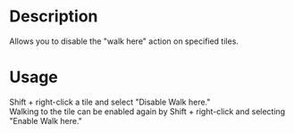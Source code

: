 # Description
Allows you to disable the "walk here" action on specified tiles.

# Usage
Shift + right-click a tile and select "Disable Walk here."  
Walking to the tile can be enabled again by Shift + right-click and selecting "Enable Walk here."

